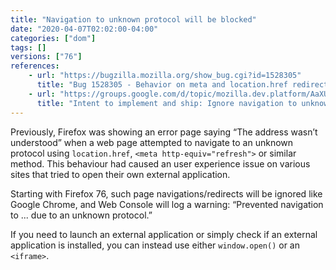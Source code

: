 ```yaml
---
title: "Navigation to unknown protocol will be blocked"
date: "2020-04-07T02:02:00-04:00"
categories: ["dom"]
tags: []
versions: ["76"]
references:
    - url: "https://bugzilla.mozilla.org/show_bug.cgi?id=1528305"
      title: "Bug 1528305 - Behavior on meta and location.href redirects to an unknown protocol can break pages."
    - url: "https://groups.google.com/d/topic/mozilla.dev.platform/AaXUQ_t51D4/discussion"
      title: "Intent to implement and ship: Ignore navigation to unknown protocol"
---
```

Previously, Firefox was showing an error page saying “The address wasn’t understood” when a web page attempted to navigate to an unknown protocol using `location.href`, `<meta http-equiv="refresh">` or similar method. This behaviour had caused an user experience issue on various sites that tried to open their own external application.

Starting with Firefox 76, such page navigations/redirects will be ignored like Google Chrome, and Web Console will log a warning: “Prevented navigation to ... due to an unknown protocol.”

If you need to launch an external application or simply check if an external application is installed, you can instead use either `window.open()` or an `<iframe>`.
